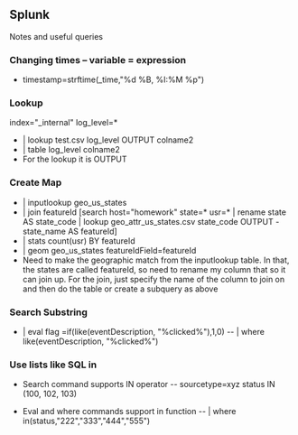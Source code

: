 ## Splunk
Notes and useful queries

### Changing times – variable = expression
- timestamp=strftime(_time,"%d %B, %I:%M %p")

### Lookup
index="_internal"  log_level=* 
- | lookup test.csv log_level OUTPUT colname2
- | table log_level colname2
- For the lookup it is <lookup table> <field to match can be renamed to match> OUTPUT <what you want to take from the lookup table>

### Create Map
- | inputlookup geo_us_states
- | join featureId [search host="homework" state=* usr=* | rename state AS state_code | lookup geo_attr_us_states.csv state_code OUTPUT   -state_name AS featureId]
- | stats count(usr) BY featureId
- | geom geo_us_states featureIdField=featureId
- Need to make the geographic match from the inputlookup table. In that, the states are called featureId, so need to rename my column that so it can join up. For the join, just specify the name of the column to join on and then do the table or create a subquery as above

### Search Substring
- | eval flag =if(like(eventDescription, "%clicked%"),1,0)
-- | where like(eventDescription, "%clicked%")

### Use lists like SQL in
- Search command supports IN operator
-- sourcetype=xyz status IN (100, 102, 103)

- Eval and where commands support in function
-- | where in(status,"222","333","444","555")

